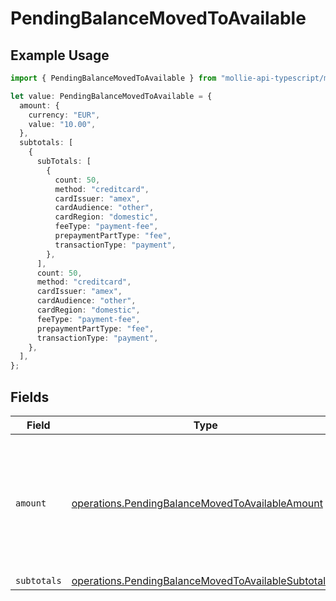 # PendingBalanceMovedToAvailable

## Example Usage

```typescript
import { PendingBalanceMovedToAvailable } from "mollie-api-typescript/models/operations";

let value: PendingBalanceMovedToAvailable = {
  amount: {
    currency: "EUR",
    value: "10.00",
  },
  subtotals: [
    {
      subTotals: [
        {
          count: 50,
          method: "creditcard",
          cardIssuer: "amex",
          cardAudience: "other",
          cardRegion: "domestic",
          feeType: "payment-fee",
          prepaymentPartType: "fee",
          transactionType: "payment",
        },
      ],
      count: 50,
      method: "creditcard",
      cardIssuer: "amex",
      cardAudience: "other",
      cardRegion: "domestic",
      feeType: "payment-fee",
      prepaymentPartType: "fee",
      transactionType: "payment",
    },
  ],
};
```

## Fields

| Field                                                                                                                      | Type                                                                                                                       | Required                                                                                                                   | Description                                                                                                                |
| -------------------------------------------------------------------------------------------------------------------------- | -------------------------------------------------------------------------------------------------------------------------- | -------------------------------------------------------------------------------------------------------------------------- | -------------------------------------------------------------------------------------------------------------------------- |
| `amount`                                                                                                                   | [operations.PendingBalanceMovedToAvailableAmount](../../models/operations/pendingbalancemovedtoavailableamount.md)         | :heavy_minus_sign:                                                                                                         | In v2 endpoints, monetary amounts are represented as objects with a `currency` and `value` field.                          |
| `subtotals`                                                                                                                | [operations.PendingBalanceMovedToAvailableSubtotal2](../../models/operations/pendingbalancemovedtoavailablesubtotal2.md)[] | :heavy_minus_sign:                                                                                                         | N/A                                                                                                                        |